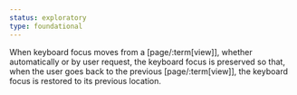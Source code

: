 ```yaml
---
status: exploratory
type: foundational
---
```


When keyboard focus moves from a [page/:term[view]], whether automatically or by user request, the keyboard focus is preserved so that, when the user goes back to the previous [page/:term[view]], the keyboard focus is restored to its previous location.